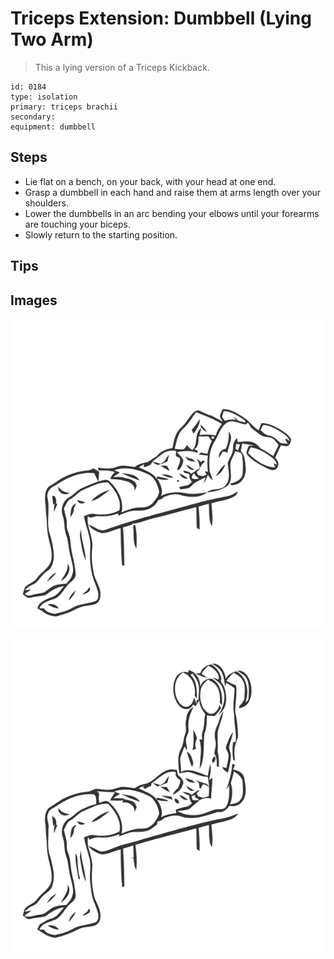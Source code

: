 # Triceps Extension: Dumbbell (Lying Two Arm)
> This a lying version of a Triceps Kickback.

``` 
id: 0184 
type: isolation 
primary: triceps brachii 
secondary:  
equipment: dumbbell 
``` 

## Steps

 - Lie flat on a bench, on your back, with your head at one end.
 - Grasp a dumbbell in each hand and raise them at arms length over your shoulders.
 - Lower the dumbbells in an arc bending your elbows until your forearms are touching your biceps.
 - Slowly return to the starting position.

## Tips


## Images

![](./../svg/0184-relaxation.svg)

![](./../svg/0184-tension.svg)
